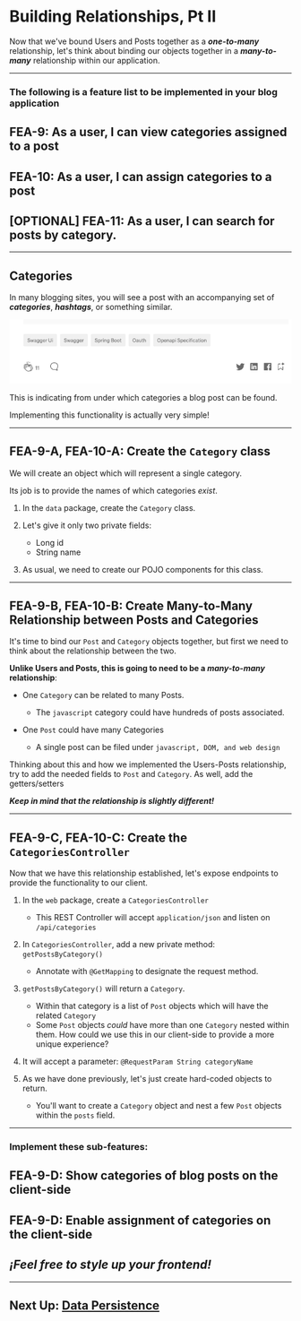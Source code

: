 # Building Relationships, Pt II

Now that we've bound Users and Posts together as a ***one-to-many*** relationship, let's think about binding our objects together in a ***many-to-many***
relationship within our application.

---
### The following is a feature list to be implemented in your blog application

## FEA-9: As a user, I can view categories assigned to a post

## FEA-10: As a user, I can assign categories to a post

## [OPTIONAL] FEA-11: As a user, I can search for posts by category.

---

## Categories

In many blogging sites, you will see a post with an accompanying set of ***categories***, ***hashtags***, or something similar.

![Blog Hashtags](../hashtags.png)

This is indicating from under which categories a blog post can be found.

Implementing this functionality is actually very simple!

---
## FEA-9-A, FEA-10-A: Create the `Category` class

We will create an object which will represent a single category.

Its job is to provide the names of which categories *exist*.

1. In the `data` package, create the `Category` class.


2. Let's give it only two private fields:
    - Long id
    - String name


3. As usual, we need to create our POJO components for this class.

---

## FEA-9-B, FEA-10-B: Create Many-to-Many Relationship between Posts and Categories

It's time to bind our `Post` and `Category` objects together, but first we need to think about the relationship between
the two.

**Unlike Users and Posts, this is going to need to be a ***many-to-many*** relationship**:

- One `Category` can be related to many Posts.
    - The `javascript` category could have hundreds of posts associated.
    

- One `Post` could have many Categories
    - A single post can be filed under `javascript, DOM, and web design`
    

Thinking about this and how we implemented the Users-Posts relationship, try to add the needed fields to `Post` and `Category`. As well, add the getters/setters

***Keep in mind that the relationship is slightly different!***

---

## FEA-9-C, FEA-10-C: Create the `CategoriesController`

Now that we have this relationship established, let's expose endpoints to provide the functionality to our client.

1. In the `web` package, create a `CategoriesController`
    - This REST Controller will accept `application/json` and listen on `/api/categories`


2. In `CategoriesController`, add a new private method: `getPostsByCategory()`
    - Annotate with `@GetMapping` to designate the request method.


3. `getPostsByCategory()` will return a `Category`. 
    - Within that category is a list of `Post` objects which will have the related `Category`
    - Some `Post` objects *could* have more than one `Category` nested within them. How could we use this in our client-side to provide a more unique experience? 


4. It will accept a parameter: `@RequestParam String categoryName`

    
5. As we have done previously, let's just create hard-coded objects to return.
    - You'll want to create a `Category` object and nest a few `Post` objects within the `posts` field.
    
---

### Implement these sub-features:

## FEA-9-D: Show categories of blog posts on the client-side

## FEA-9-D: Enable assignment of categories on the client-side

## *¡Feel free to style up your frontend!*

---

## Next Up: [Data Persistence](../iii-data-persistence/12-data-persistence.md)


